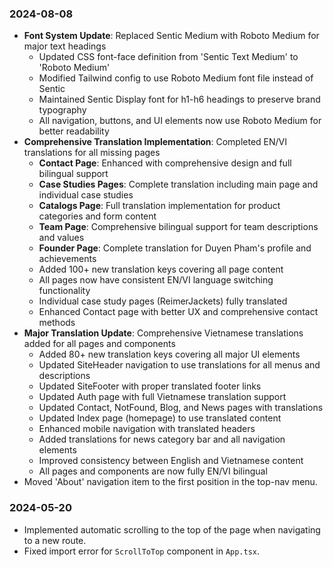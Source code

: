 ### 2024-08-08
- **Font System Update**: Replaced Sentic Medium with Roboto Medium for major text headings
  - Updated CSS font-face definition from 'Sentic Text Medium' to 'Roboto Medium'
  - Modified Tailwind config to use Roboto Medium font file instead of Sentic
  - Maintained Sentic Display font for h1-h6 headings to preserve brand typography
  - All navigation, buttons, and UI elements now use Roboto Medium for better readability
- **Comprehensive Translation Implementation**: Completed EN/VI translations for all missing pages
  - **Contact Page**: Enhanced with comprehensive design and full bilingual support
  - **Case Studies Pages**: Complete translation including main page and individual case studies
  - **Catalogs Page**: Full translation implementation for product categories and form content
  - **Team Page**: Comprehensive bilingual support for team descriptions and values
  - **Founder Page**: Complete translation for Duyen Pham's profile and achievements
  - Added 100+ new translation keys covering all page content
  - All pages now have consistent EN/VI language switching functionality
  - Individual case study pages (ReimerJackets) fully translated
  - Enhanced Contact page with better UX and comprehensive contact methods
- **Major Translation Update**: Comprehensive Vietnamese translations added for all pages and components
  - Added 80+ new translation keys covering all major UI elements
  - Updated SiteHeader navigation to use translations for all menus and descriptions
  - Updated SiteFooter with proper translated footer links
  - Updated Auth page with full Vietnamese translation support
  - Updated Contact, NotFound, Blog, and News pages with translations
  - Updated Index page (homepage) to use translated content
  - Enhanced mobile navigation with translated headers
  - Added translations for news category bar and all navigation elements
  - Improved consistency between English and Vietnamese content
  - All pages and components are now fully EN/VI bilingual
- Moved 'About' navigation item to the first position in the top-nav menu.

### 2024-05-20
- Implemented automatic scrolling to the top of the page when navigating to a new route.
- Fixed import error for `ScrollToTop` component in `App.tsx`.

